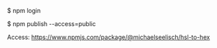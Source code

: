 $ npm login

$ npm publish --access=public

Access:
https://www.npmjs.com/package/@michaelseelisch/hsl-to-hex

